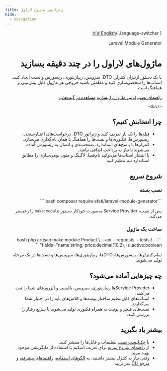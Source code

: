 ```yaml
---
title: ژنراتور ماژول لاراول
hide:
  - navigation
---
```


<div dir="rtl" markdown="1">

[🇬🇧 English](../en/index.md){ .language-switcher }

<div class="hero">
  <div class="hero__content">
    <span class="hero__eyebrow">Laravel Module Generator</span>
    <h1 class="hero__title">ماژول‌های لاراول را در چند دقیقه بسازید</h1>
    <p class="hero__lead">با یک دستور آرتیزان کنترلر، DTO، سرویس، ریپازیتوری، ریسورس و تست ایجاد کنید. استاب‌ها را شخصی‌سازی کنید و مطمئن باشید خروجی هر ماژول قابل پیش‌بینی و هماهنگ است.</p>
    <div class="hero__actions">
      <a class="md-button md-button--primary" href="installation/">راهنمای نصب</a>
      <a class="md-button md-button--secondary" href="quickstart/">اولین ماژول را بسازید</a>
      <a class="md-button" href="https://github.com/AfshinEfati/laravel-module-generator" target="_blank" rel="noopener">مشاهده در گیت‌هاب</a>

    </div>
  </div>
</div>

## چرا انتخابش کنیم؟

- فیلدها را یک بار تعریف کنید و ژنراتور DTO، درخواست‌های اعتبارسنجی، ریسورس‌ها، فکتوری‌ها و تست‌ها را هماهنگ با همان نام‌گذاری می‌سازد.
- کنترلرها با پاسخ‌های استاندارد، صفحه‌بندی و اتصال به ریسورس آماده می‌شوند تا نیاز به پرداخت اضافی نباشد.
- با انتشار استاب‌ها می‌توانید نام‌فضا، لاگینگ و متون بومی‌سازی را مطابق استاندارد تیم تنظیم کنید.

## شروع سریع

<div class="landing-grid">
  <div class="landing-card" markdown="1">
    <h3>نصب بسته</h3>
    ```bash
    composer require efati/laravel-module-generator
    ```
    <p>پس از نصب، Service Provider به‌صورت خودکار دستور <code>make:module</code> را رجیستر می‌کند.</p>
  </div>
  <div class="landing-card" markdown="1">
    <h3>ساخت یک ماژول</h3>
    ```bash
    php artisan make:module Product \
      --api --requests --tests \
      --fields="name:string, price:decimal(10,2), is_active:boolean"
    ```
    <p>تمام کنترلرها، ریسورس‌ها، DTOها، ریپازیتوری‌ها، سرویس‌ها و تست‌ها در یک مرحله تولید می‌شوند.</p>
  </div>
</div>

## چه چیزهایی آماده می‌شود؟

- Service Providerها ریپازیتوری، سرویس، پالیسی و آبزرورهای شما را ثبت می‌کنند.
- استاب‌های قابل‌تنظیم ساختار پوشه‌ها و کلاس‌های پایه را در اختیار شما می‌گذارند.
- تست‌های فیچر و یونیت به همراه فکتوری تولید می‌شوند تا سریع رفتار را بررسی کنید.

## بیشتر یاد بگیرید

- با [چک‌لیست نصب](installation.md) تنظیمات و فایل‌ها را منتشر کنید.
- از [راهنمای شروع سریع](quickstart.md) برای تعریف اسکیم یا استفاده از مایگریشن موجود بهره ببرید.
- وقتی نیاز به کنترل بیشتر داشتید، به [الگوهای استفاده](usage.md)، [راهنماهای پیشرفته](advanced.md) و [مرجع CLI](reference.md) سر بزنید.


</div>
